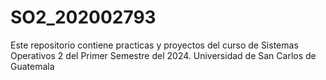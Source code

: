 # SO2_202002793
Este repositorio contiene practicas y proyectos del curso de Sistemas Operativos 2 del Primer Semestre del 2024. Universidad de San Carlos de Guatemala
